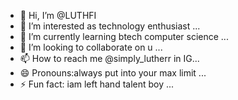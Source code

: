 - 👋 Hi, I’m @LUTHFI
- 👀 I’m interested as technology enthusiast  ...
- 🌱 I’m currently learning btech computer science   ...
- 💞️ I’m looking to collaborate on u ...
- 📫 How to reach me  @simply_lutherr in IG...
- 😄 Pronouns:always put into your max limit ...
- ⚡ Fun fact: iam left hand talent boy ...

<!---
LUTHFI3518/LUTHFI3518 is a ✨ special ✨ repository because its `README.md` (this file) appears on your GitHub profile.
You can click the Preview link to take a look at your changes.
--->
